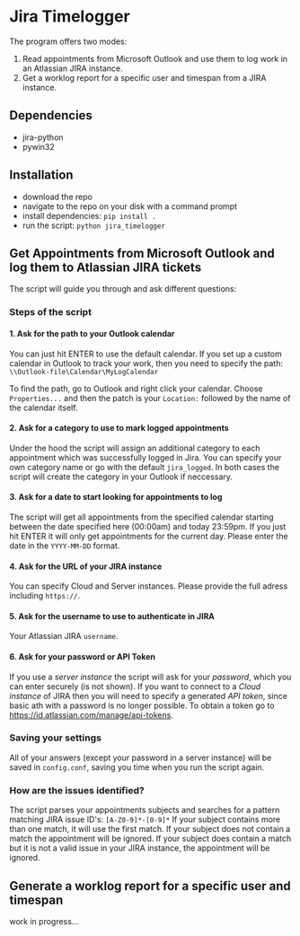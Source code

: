 # Jira Timelogger
The program offers two modes:
1. Read appointments from Microsoft Outlook and use them to log work in an Atlassian JIRA instance.
2. Get a worklog report for a specific user and timespan from a JIRA instance.

## Dependencies
* jira-python
* pywin32

## Installation
* download the repo
* navigate to the repo on your disk with a command prompt
* install dependencies: `pip install .`
* run the script: `python jira_timelogger`

## Get Appointments from Microsoft Outlook and log them to Atlassian JIRA tickets
The script will guide you through and ask different questions:

### Steps of the script
#### 1. Ask for the path to your Outlook calendar
You can just hit ENTER to use the default calendar. If you set up a custom calendar in Outlook to track your work, then you need to specify the path:
`\\Outlook-file\Calendar\MyLogCalendar`

To find the path, go to Outlook and right click your calendar. Choose `Properties...` and then the patch is your `Location:` followed by the name of the calendar itself.

#### 2. Ask for a category to use to mark logged appointments
Under the hood the script will assign an additional category to each appointment which was successfully logged in Jira.
You can specify your own category name or go with the default `jira_logged`. 
In both cases the script will create the category in your Outlook if neccessary.

#### 3. Ask for a date to start looking for appointments to log
The script will get all appointments from the specified calendar starting between the date specified here (00:00am) and today 23:59pm. If you just hit ENTER it will only get appointments for the current day.
Please enter the date in the `YYYY-MM-DD` format.

#### 4. Ask for the URL of your JIRA instance
You can specify Cloud and Server instances. Please provide the full adress including `https://`.

#### 5. Ask for the username to use to authenticate in JIRA
Your Atlassian JIRA `username`.

#### 6. Ask for your password or API Token
If you use a _server instance_ the script will ask for your _password_, which you can enter securely (is not shown).
If you want to connect to a _Cloud instance_ of JIRA then you will need to specify a generated _API token_, since basic ath with a password is no longer possible.
To obtain a token go to https://id.atlassian.com/manage/api-tokens.

### Saving your settings
All of your answers (except your password in a server instance) will be saved in `config.conf`, saving you time when you run the script again.

### How are the issues identified?
The script parses your appointments subjects and searches for a pattern matching JIRA issue ID's: `[A-Z0-9]*-[0-9]*`
If your subject contains more than one match, it will use the first match.
If your subject does not contain a match the appointment will be ignored.
If your subject does contain a match but it is not a valid issue in your JIRA instance, the appointment will be ignored.

## Generate a worklog report for a specific user and timespan
work in progress...